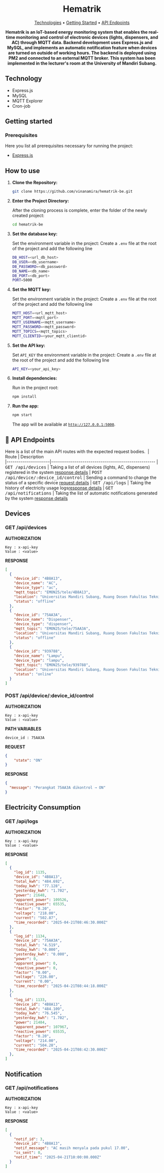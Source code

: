 <h1 align="center" style="font-weight: bold;">Hematrik</h1>

<p align="center">
 <a href="#tech">Technologies</a> • 
 <a href="#started">Getting Started</a> • 
 <a href="#routes">API Endpoints</a> 
</p>

<p align="center">
    <b>Hematrik is an IoT-based energy monitoring system that enables the real-time monitoring and control of electronic devices (lights, dispensers, and AC) through MQTT data. Backend development uses Express.js and MySQL, and implements an automatic notification feature when devices are turned on outside of working hours. The backend is deployed using PM2 and connected to an external MQTT broker. This system has been implemented in the lecturer's room at the University of Mandiri Subang.   </b>
</p>

<h2 id="technologies">Technology</h2>

- Express.js
- MySQL
- MQTT Explorer
- Cron-job

<h2 id="started">Getting started</h2>

<h3>Prerequisites</h3>

Here you list all prerequisites necessary for running the project:

- [Express.js](https://expressjs.com/en/starter/hello-world.html)

## How to use

1. **Clone the Repository:**

   ```bash
   git clone https://github.com/vinanamira/hematrik-be.git
   ```
   
2. **Enter the Project Directory:**

   After the cloning process is complete, enter the folder of the newly created project:

   ```bash
   cd hematrik-be
   ```

3. **Set the database key:**

   Set the environment variable in the project: Create a `.env` file at the root of the project and add the following line

    ```bash
   DB_HOST=<url_db_host>
   DB_USER=<db_username>
   DB_PASSWORD=<db_password>
   DB_NAME=<db_name>
   DB_PORT=<db_port>
   PORT=5000
   ```
    
4. **Set the MQTT key:**

   Set the environment variable in the project: Create a `.env` file at the root of the project and add the following line

    ```bash
    MQTT_HOST=<url_mqtt_host>
    MQTT_PORT=<mqtt_port>
    MQTT_USERNAME=<mqtt_username>
    MQTT_PASSWORD=<mqtt_password>
    MQTT_TOPICS=<mqtt_topics>
    MQTT_CLIENTID=<your_mqtt_clientid>
   ```
    
5. **Set the API key:**

   Set `API_KEY` the environment variable in the project: Create a `.env` file at the root of the project and add the following line

    ```bash
   API_KEY=<your_api_key>
   ```

6. **Install dependencies:**

   Run in the project root:

   ```bash
   npm install
   ```

7. **Run the app:**

   ```bash
   npm start
   ```

   The app will be available at [`http://127.0.0.1:5000`](http://127.0.0.1:5000).

<h2 id="routes">📍 API Endpoints</h2>

Here is a list of the main API routes with the expected request bodies.
​
| Route               | Description                                          
|----------------------|-----------------------------------------------------
| <kbd>GET /api/devices</kbd>     | Taking a list of all devices (lights, AC, dispensers) registered in the system [response details](#get-all-device)
| <kbd>POST /api/device/:device_id/control</kbd>     | Sending a command to change the status of a specific device [request details](#post-device-detail)
| <kbd>GET /api/logs</kbd>     | Taking the history of electricity usage logs[response details](#get-logs-detail)
| <kbd>GET /api/notifications</kbd>     | Taking the list of automatic notifications generated by the system [response details](#get-notification-detail)

<h2>Devices</h2>

<h3 id="#get-all-device">GET /api/devices</h3>

**AUTHORIZATION**

```
Key : x-api-key
Value : <value>
```

**RESPONSE**
```json
[
  {
    "device_id": "4B8A13",
    "device_name": "AC",
    "device_type": "ac",
    "mqtt_topic": "EMON25/tele/4B8A13",
    "location": "Universitas Mandiri Subang, Ruang Dosen Fakultas Teknik",
    "status": "offline"
  },
  {
    "device_id": "75AA3A",
    "device_name": "Dispenser",
    "device_type": "dispenser",
    "mqtt_topic": "EMON25/tele/75AA3A",
    "location": "Universitas Mandiri Subang, Ruang Dosen Fakultas Teknik",
    "status": "offline"
  },
  {
    "device_id": "939788",
    "device_name": "Lampu",
    "device_type": "lampu",
    "mqtt_topic": "EMON25/tele/939788",
    "location": "Universitas Mandiri Subang, Ruang Dosen Fakultas Teknik",
    "status": "online"
  }
]
```


<h3 id="post-device-detail">POST /api/device/:device_id/control</h3>

**AUTHORIZATION**

```
Key : x-api-key
Value : <value>
```

**PATH VARIABLES**

```
device_id : 75AA3A
```

**REQUEST**

```json
{
    "state": "ON"
}
```


**RESPONSE**
```json
{
  "message": "Perangkat 75AA3A dikontrol → ON"
}
```
<h2>Electricity Consumption</h2>

<h3 id="get-logs-detail">GET /api/logs</h3>

**AUTHORIZATION**

```
Key : x-api-key
Value : <value>
```

**RESPONSE**
```json
[
  {
    "log_id": 1135,
    "device_id": "4B8A13",
    "total_kwh": "484.692",
    "today_kwh": "77.128",
    "yesterday_kwh": "1.702",
    "power": 21648,
    "apparent_power": 109526,
    "reactive_power": 65535,
    "factor": "0.20",
    "voltage": "218.00",
    "current": "502.87",
    "time_recorded": "2025-04-21T08:46:30.000Z"
  },
  {
    "log_id": 1134,
    "device_id": "75AA3A",
    "total_kwh": "4.519",
    "today_kwh": "0.000",
    "yesterday_kwh": "0.000",
    "power": 0,
    "apparent_power": 0,
    "reactive_power": 0,
    "factor": "0.00",
    "voltage": "226.00",
    "current": "0.00",
    "time_recorded": "2025-04-21T08:44:18.000Z"
  },
  {
    "log_id": 1133,
    "device_id": "4B8A13",
    "total_kwh": "484.109",
    "today_kwh": "76.545",
    "yesterday_kwh": "1.702",
    "power": 21484,
    "apparent_power": 107967,
    "reactive_power": 65535,
    "factor": "0.20",
    "voltage": "214.00",
    "current": "504.28",
    "time_recorded": "2025-04-21T08:42:30.000Z"
  },
]
```

<h2>Notification<//h2>

<h3 id="get-notification-detail">GET /api/notifications</h3>

**AUTHORIZATION**

```
Key : x-api-key
Value : <value>
```


**RESPONSE**
```json
[
  {
    "notif_id": 3,
    "device_id": "4B8A13",
    "notif_message": "AC masih menyala pada pukul 17.00",
    "is_sent": 0,
    "notif_time": "2025-04-21T10:00:00.000Z"
  }
]
```
